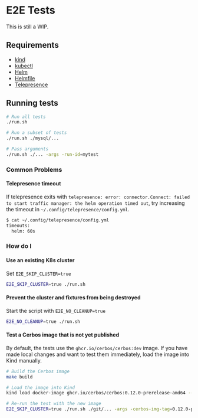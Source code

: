 # E2E Tests

This is still a WIP.

## Requirements

- [kind](https://kind.sigs.k8s.io)
- [kubectl](https://kubernetes.io/docs/tasks/tools/#kubectl)
- [Helm](https://helm.sh)
- [Helmfile](https://github.com/roboll/helmfile)
- [Telepresence](https://www.telepresence.io/docs/latest/install/)

## Running tests

```sh
# Run all tests
./run.sh

# Run a subset of tests 
./run.sh ./mysql/...

# Pass arguments
./run.sh ./... -args -run-id=mytest
```

### Common Problems

#### Telepresence timeout

If telepresence exits with `telepresence: error: connector.Connect: failed to start traffic manager: the helm operation timed out`, try increasing the timeout in `~/.config/telepresence/config.yml`.

```sh
$ cat ~/.config/telepresence/config.yml 
timeouts:
  helm: 60s
```

### How do I

#### Use an existing K8s cluster

Set `E2E_SKIP_CLUSTER=true`

```sh
E2E_SKIP_CLUSTER=true ./run.sh 
```

#### Prevent the cluster and fixtures from being destroyed

Start the script with `E2E_NO_CLEANUP=true`

```sh
E2E_NO_CLEANUP=true ./run.sh 
```

#### Test a Cerbos image that is not yet published

By default, the tests use the `ghcr.io/cerbos/cerbos:dev` image. If you have made local changes and want to test them immediately, load the image into Kind manually.


```sh
# Build the Cerbos image
make build 

# Load the image into Kind
kind load docker-image ghcr.io/cerbos/cerbos:0.12.0-prerelease-amd64 --name=cerbos-e2e

# Re-run the test with the new image
E2E_SKIP_CLUSTER=true ./run.sh ./git/... -args -cerbos-img-tag=0.12.0-prerelease-amd64
```
